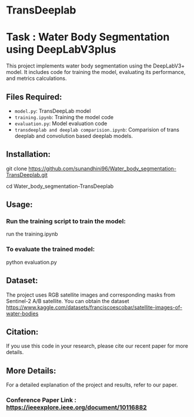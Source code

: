 # TransDeeplab
# Task : Water Body Segmentation using DeepLabV3plus

This project implements water body segmentation using the DeepLabV3+ model. It includes code for training the model, evaluating its performance, and metrics calculations.

## Files Required:

- `model.py`: TransDeepLab model
- `training.ipynb`: Training the model code
- `evaluation.py`: Model evaluation code
- `transdeeplab and deeplab comparision.ipynb`: Comparision of trans deeplab and convolution based deeplab models.

## Installation:

git clone https://github.com/sunandhini96/Water_body_segmentation-TransDeeplab.git

cd Water_body_segmentation-TransDeeplab


## Usage:

### Run the training script to train the model:
   
run the training.ipynb 

### To evaluate the trained model:

python evaluation.py

## Dataset:

The project uses RGB satellite images and corresponding masks from Sentinel-2 A/B satellite. You can obtain the dataset https://www.kaggle.com/datasets/franciscoescobar/satellite-images-of-water-bodies

## Citation:

If you use this code in your research, please cite our recent paper for more details.

## More Details:

For a detailed explanation of the project and results, refer to our paper.

### Conference Paper Link : https://ieeexplore.ieee.org/document/10116882




